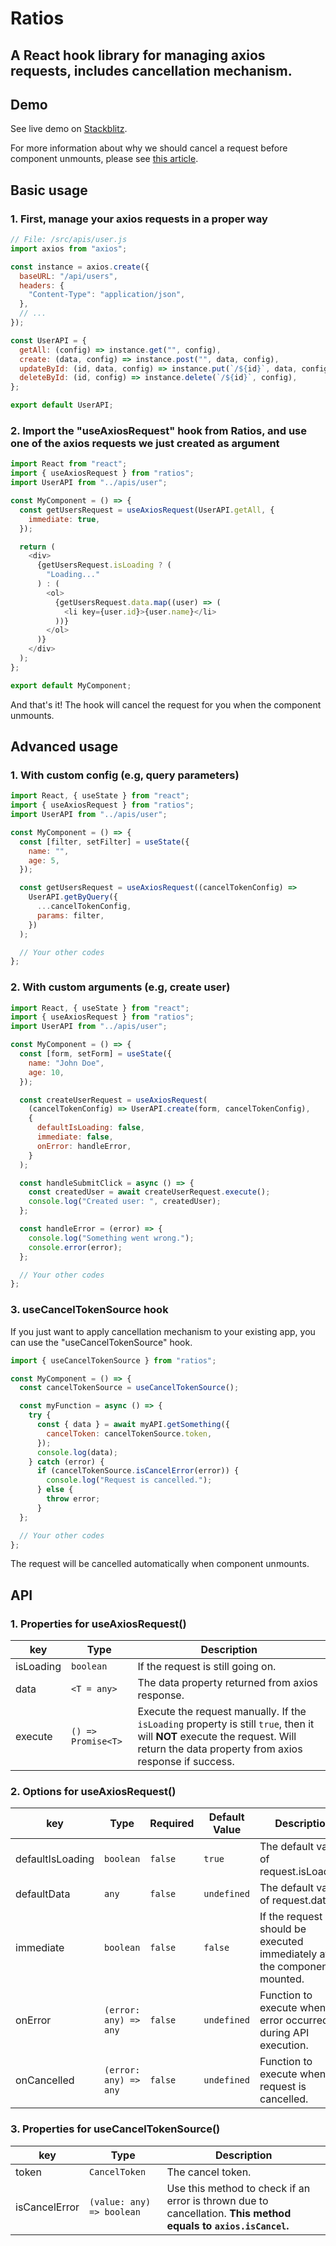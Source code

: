 # Ratios

## A React hook library for managing axios requests, includes cancellation mechanism.

## Demo
See live demo on [Stackblitz](https://stackblitz.com/edit/axios-with-ratios).

For more information about why we should cancel a request before component unmounts, please see [this article](https://dev.to/abemscac/ratios-yet-another-react-hook-library-for-axios-but-this-one-handles-cancel-token-for-you-2p7f).

## Basic usage

### 1. First, manage your axios requests in a proper way

```javascript
// File: /src/apis/user.js
import axios from "axios";

const instance = axios.create({
  baseURL: "/api/users",
  headers: {
    "Content-Type": "application/json",
  },
  // ...
});

const UserAPI = {
  getAll: (config) => instance.get("", config),
  create: (data, config) => instance.post("", data, config),
  updateById: (id, data, config) => instance.put(`/${id}`, data, config),
  deleteById: (id, config) => instance.delete(`/${id}`, config),
};

export default UserAPI;
```

### 2. Import the "useAxiosRequest" hook from Ratios, and use one of the axios requests we just created as argument

```javascript
import React from "react";
import { useAxiosRequest } from "ratios";
import UserAPI from "../apis/user";

const MyComponent = () => {
  const getUsersRequest = useAxiosRequest(UserAPI.getAll, {
    immediate: true,
  });

  return (
    <div>
      {getUsersRequest.isLoading ? (
        "Loading..."
      ) : (
        <ol>
          {getUsersRequest.data.map((user) => (
            <li key={user.id}>{user.name}</li>
          ))}
        </ol>
      )}
    </div>
  );
};

export default MyComponent;
```

And that's it! The hook will cancel the request for you when the component unmounts.

## Advanced usage

### 1. With custom config (e.g, query parameters)

```javascript
import React, { useState } from "react";
import { useAxiosRequest } from "ratios";
import UserAPI from "../apis/user";

const MyComponent = () => {
  const [filter, setFilter] = useState({
    name: "",
    age: 5,
  });

  const getUsersRequest = useAxiosRequest((cancelTokenConfig) =>
    UserAPI.getByQuery({
      ...cancelTokenConfig,
      params: filter,
    })
  );

  // Your other codes
};
```

### 2. With custom arguments (e.g, create user)

```javascript
import React, { useState } from "react";
import { useAxiosRequest } from "ratios";
import UserAPI from "../apis/user";

const MyComponent = () => {
  const [form, setForm] = useState({
    name: "John Doe",
    age: 10,
  });

  const createUserRequest = useAxiosRequest(
    (cancelTokenConfig) => UserAPI.create(form, cancelTokenConfig),
    {
      defaultIsLoading: false,
      immediate: false,
      onError: handleError,
    }
  );

  const handleSubmitClick = async () => {
    const createdUser = await createUserRequest.execute();
    console.log("Created user: ", createdUser);
  };

  const handleError = (error) => {
    console.log("Something went wrong.");
    console.error(error);
  };

  // Your other codes
};
```

### 3. useCancelTokenSource hook

If you just want to apply cancellation mechanism to your existing app, you can use the "useCancelTokenSource" hook.

```javascript
import { useCancelTokenSource } from "ratios";

const MyComponent = () => {
  const cancelTokenSource = useCancelTokenSource();

  const myFunction = async () => {
    try {
      const { data } = await myAPI.getSomething({
        cancelToken: cancelTokenSource.token,
      });
      console.log(data);
    } catch (error) {
      if (cancelTokenSource.isCancelError(error)) {
        console.log("Request is cancelled.");
      } else {
        throw error;
      }
  };

  // Your other codes
};
```

The request will be cancelled automatically when component unmounts.

## API

### 1. Properties for useAxiosRequest()

| key       | Type               | Description                                                                                                                                                                        |
| --------- | ------------------ | ---------------------------------------------------------------------------------------------------------------------------------------------------------------------------------- |
| isLoading | `boolean`          | If the request is still going on.                                                                                                                                                  |
| data      | `<T = any>`        | The data property returned from axios response.                                                                                                                                    |
| execute   | `() => Promise<T>` | Execute the request manually. If the `isLoading` property is still `true`, then it will **NOT** execute the request. Will return the data property from axios response if success. |

### 2. Options for useAxiosRequest()

| key              | Type                  | Required | Default Value | Description                                                                   |
| ---------------- | --------------------- | -------- | ------------- | ----------------------------------------------------------------------------- |
| defaultIsLoading | `boolean`             | `false`  | `true`        | The default value of request.isLoading.                                       |
| defaultData      | `any`                 | `false`  | `undefined`   | The default value of request.data.                                            |
| immediate        | `boolean`             | `false`  | `false`       | If the request should be executed immediately after the component is mounted. |
| onError          | `(error: any) => any` | `false`  | `undefined`   | Function to execute when an error occurred during API execution.              |
| onCancelled      | `(error: any) => any` | `false`  | `undefined`   | Function to execute when the request is cancelled.                            |

### 3. Properties for useCancelTokenSource()

| key           | Type                      | Description                                                                                                     |
| ------------- | ------------------------- | --------------------------------------------------------------------------------------------------------------- |
| token         | `CancelToken`             | The cancel token.                                                                                               |
| isCancelError | `(value: any) => boolean` | Use this method to check if an error is thrown due to cancellation. **This method equals to `axios.isCancel`.** |
